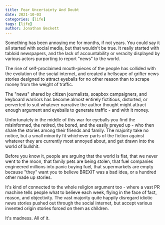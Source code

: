 ```yaml
---
title: Fear Uncertainty And Doubt
date: 2021-10-03
categories: [life]
tags: [life]
author: Jonathan Beckett
---
```


Something has been annoying me for months, if not years. You could say it all started with social media, but that wouldn't be true. It really started with tabloid newspapers, and the lack of accountability or veracity displayed by various actors purporting to report "news" to the world.

The rise of self-proclaimed mouth-pieces of the people has collided with the evolution of the social internet, and created a hellscape of grifter news stories designed to attract eyeballs for no other reason than to scrape money from the weight of traffic.

The "news" shared by citizen journalists, soapbox campaigners, and keyboard warriors has become almost entirely fictitious, distorted, or perverted to suit whatever narrative the author thought might attract enough argument and eyeballs to generate traffic - and with it money.

Unfortunately in the middle of this war for eyeballs you find the misinformed, the retired, the bored, and the easily preyed up - who then share the stories among their friends and family. The majority take no notice, but a small minority fit whichever parts of the fiction against whatever they are currently most annoyed about, and get drawn into the world of bullshit.

Before you know it, people are arguing that the world is flat, that we never went to the moon, that family pets are being stolen, that fuel companies engineered millions into panic buying fuel, that supermarkets are empty because "they" want you to believe BREXIT was a bad idea, or a hundred other made up stories.

It's kind of connected to the whole religion argument too - where a vast PR machine tells people what to believe each week, flying in the face of fact, reason, and objectivity. The vast majority quite happily disregard idiotic news stories pushed out through the social internet, but accept various invented origin stories forced on them as children.

It's madness. All of it.